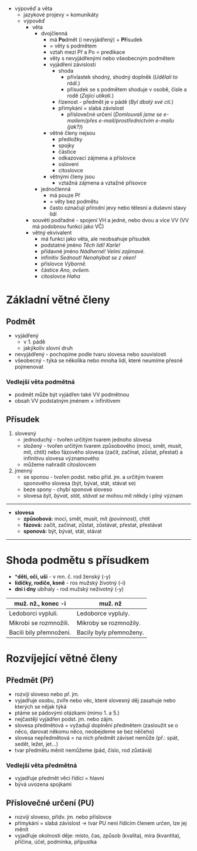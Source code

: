 * výpověď a věta
	* jazykové projevy = komunikáty
	* výpověď
		* věta
			* dvojčlenná
				* má **Po**dmět (i nevyjádřený) + **Př**ísudek
				* = věty s podmětem
				* vztah mezi Př a Po = predikace
				* věty s nevyjádřenými nebo všeobecným podmětem
				* vyjádření závislosti
					* shoda
						* přívlastek shodný, shodný doplněk (*Udělali to rádi.*)
						* přísudek se s podmětem shoduje v osobě, čísle a rodě (*Zajíci utíkali.*)
					* řízenost - předmět je v pádě (*Byl dbalý své cti.*)
					* přimykání = slabá závislost
						* příslovečné určení (*Domlouvali jsme se e-mailem/přes e-mail/prostřednictvím e-mailu (jak?)*)
				* větné členy nejsou
					* předložky
					* spojky
					* částice
					* odkazovací zájmena a příslovce
					* oslovení
					* citoslovce
				* větnými členy jsou
					* vztažná zájmena a vztažné přísovce
			* jednočlenná
				* má pouze Př
				* = věty bez podmětu
				* často označují přírodní jevy nebo tělesní a duševní stavy lidí
		* souvětí podřadné - spojení VH a jedné, nebo dvou a více VV (VV má podobnou funkci jako VČ)
		* větný ekvivalent
			* má funkci jako věta, ale neobsahuje přísudek
			* podstatné jméno *Těch lidí! Karle!*
			* přídavné jméno *Nádherné! Velmi zajímavé.*
			* infinitiv *Sednout! Nenahýbat se z oken!*
			* příslovce *Výborně.*
			* částice *Ano, ovšem.*
			* citoslovce *Haha*
# Základní větné členy
## Podmět
* vyjádřený
	* v 1. pádě
	* jakýkoliv slovní druh
* nevyjádřený - pochopíme podle tvaru slovesa nebo souvislosti
* všeobecný - týká se několika nebo mnoha lidí, které neumíme přesně pojmenovat
### Vedlejší věta podmětná
* podmět může být vyjádřen také VV podmětnou
* obsah VV podstatným jménem × infinitivem
## Přísudek
1) slovesný
	  * jednoduchý - tvořen určitým tvarem jednoho slovesa
	  * složený - tvořen určitým tvarem způsobového (moci, smět, musit, mít, chtít) nebo fázového slovesa (začít, začínat, zůstat, přestat) a infinitivu slovesa významového
	  * můžeme nahradit citoslovcem
2) jmenný
	* se sponou - tvořen podst. nebo příd. jm. a určitým tvarem sponového slovesa (být, bývat, stát, stávat se)
	* beze spony - chybí sponové sloveso
	* slovesa *být, bývat, stát, stávat se* mohou mít někdy i plný význam
---
  * **slovesa** 
	  * **způsobová:** moci, smět, musit, mít *(povinnost)*, chtít
	  * **fázová:** začít, začínat, zůstat, zůstávat, přestat, přestávat
	  * **sponová:** být, bývat, stát, stávat
---
# Shoda podmětu s přísudkem
* ***děti, oči, uši** - v mn. č. rod ženský (-y)
* **lidičky, rodiče, koně** - ros mužský životný (-i)
* **dni i dny** ubíhaly - rod mužský neživotný (-y)

| muž. nž., konec -i      | muž. nž                 |
| ----------------------- | ----------------------- |
| Ledoborci vypluli.      | Ledoborce vypluly.      |
| Mikrobi se rozmnožili.  | Mikroby se rozmnožily.  |
| Bacili bily přemnoženi. | Bacily byly přemnoženy. |
# Rozvíjející větné členy
## Předmět (Př)
* rozvijí sloveso nebo př. jm.
* vyjadřuje osobu, zvíře nebo věc, které slovesný děj zasahuje nebo kterých se nějak týká
* ptáme se pádovými otázkami (mimo 1. a 5.)
* nejčastěji vyjádřen podst. jm. nebo zájm.
* slovesa předmětová = vyžadují doplnění předmětem (zasloužit se o něco, darovat někomu něco, neobejdeme se bez něčeho)
* slovesa nepředmětová = na nich předmět záviset nemůže (př.: spát, sedět, ležet, jet...)
* tvar předmětu měnit nemůžeme (pád, číslo, rod zůstává)
### Vedlejší věta předmětná
* vyjadřuje předmět věci řídící = hlavní
* bývá uvozena spojkami
## Příslovečné určení (PU)
* rozvijí sloveso, přídv. jm. nebo příslovce
* přimykání  = slabá závislost → tvar PU není řídícím členem určen, lze jej měnit
* vyjadřuje okolnosti děje: místo, čas, způsob (kvalita), míra (kvantita), příčina, účel, podmínka, přípustka